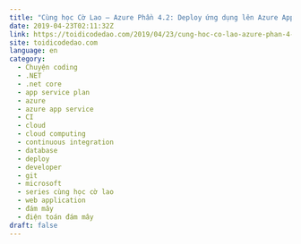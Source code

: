 ```yaml
---
title: "Cùng học Cờ Lao – Azure Phần 4.2: Deploy ứng dụng lên Azure App Service trong 5 phút"
date: 2019-04-23T02:11:32Z
link: https://toidicodedao.com/2019/04/23/cung-hoc-co-lao-azure-phan-4-2-deploy-ung-dung-len-azure-app-service-trong-5-phut/
site: toidicodedao.com
language: en
category:
  - Chuyện coding
  - .NET
  - .net core
  - app service plan
  - azure
  - azure app service
  - CI
  - cloud
  - cloud computing
  - continuous integration
  - database
  - deploy
  - developer
  - git
  - microsoft
  - series cùng học cờ lao
  - web application
  - đám mây
  - điện toán đám mây
draft: false
---
```

